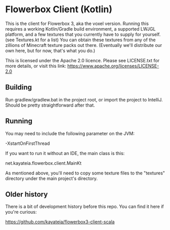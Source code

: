 # Flowerbox Client (Kotlin)

This is the client for Flowerbox 3, aka the voxel version. Running this requires
a working Kotlin/Gradle build environment, a supported LWJGL platform, and a few
textures that you currently have to supply for yourself. (see Textures.kt for a list)
You can obtain these textures from any of the zillions of Minecraft texture packs out there.
(Eventually we'll distribute our own here, but for now, that's what you do.)

This is licensed under the Apache 2.0 licence. Please see LICENSE.txt for more details,
or visit this link: https://www.apache.org/licenses/LICENSE-2.0

## Building

Run gradlew/gradlew.bat in the project root, or import the project to IntelliJ. Should be pretty
straightforward after that.

## Running

You may need to include the following parameter on the JVM:

-XstartOnFirstThread

If you want to run it without an IDE, the main class is this:

net.kayateia.flowerbox.client.MainKt

As mentioned above, you'll need to copy some texture files to the "textures" directory under
the main project's directory.

## Older history

There is a bit of development history before this repo. You can find it here if you're curious:

https://github.com/kayateia/flowerbox3-client-scala
